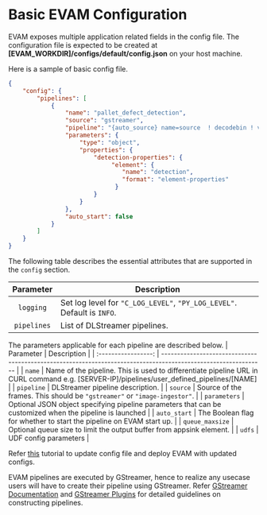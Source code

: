 # Basic EVAM Configuration

EVAM exposes multiple application related fields in the config file. The configuration file is expected to be created at **[EVAM_WORKDIR]/configs/default/config.json** on your host machine.

Here is a sample of basic config file. 
    
```json
{
    "config": {
        "pipelines": [
            {
                "name": "pallet_defect_detection",
                "source": "gstreamer",
                "pipeline": "{auto_source} name=source  ! decodebin ! videoconvert ! gvadetect name=detection model-instance-id=inst0 ! queue ! gvawatermark ! gvafpscounter ! gvametaconvert add-empty-results=true name=metaconvert ! gvametapublish name=destination ! appsink name=appsink",
                "parameters": {
                    "type": "object",
                    "properties": {
                        "detection-properties": {
                             "element": {
                                "name": "detection",
                                "format": "element-properties"
                              }
                        }
                    }
                },
                "auto_start": false
            }
        ]
    }
}
```
The following table describes the essential attributes that are supported in the `config` section. 

|      Parameter      |                                                     Description                                                |
| :-----------------: | -------------------------------------------------------------------------------------------------------------- |
| `logging`         | Set log level for `"C_LOG_LEVEL"`, `"PY_LOG_LEVEL"`. Default is `INFO`.                                      |
| `pipelines`         | List of DLStreamer pipelines.                                      |

The parameters applicable for each pipeline are described below.
|      Parameter      |                                                     Description                                                |
| :-----------------: | -------------------------------------------------------------------------------------------------------------- |
| `name`         | Name of the pipeline. This is used to differentiate pipeline URL in CURL command e.g. [SERVER-IP]/pipelines/user_defined_pipelines/[NAME]   |
| `pipeline`          | 	DLStreamer pipeline description. |
| `source`            | Source of the frames. This should be `"gstreamer"` or `"image-ingestor"`.                                              |
| `parameters`            | Optional JSON object specifying pipeline parameters that can be customized when the pipeline is launched |
| `auto_start`          | The Boolean flag for whether to start the pipeline on EVAM start up. |
| `queue_maxsize`          | Optional queue size to limit the output buffer from appsink element. |
| `udfs` | UDF config parameters |

Refer [this](../../Tutorials-Basic.md#change-dlstreamer-pipeline) tutorial to update config file and deploy EVAM with updated configs. 

EVAM pipelines are executed by GStreamer, hence to realize any usecase users will have to create their pipeline using GStreamer. Refer [GStreamer Documentation](https://gstreamer.freedesktop.org/documentation/) and [GStreamer Plugins](https://gstreamer.freedesktop.org/documentation/plugins_doc.html?gi-language=c) for detailed guidelines on constructing pipelines.

